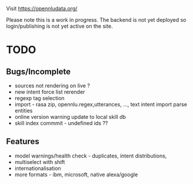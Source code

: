 Visit https://opennludata.org/ 

Please note this is a work in progress. The backend is not yet deployed so login/publishing is not yet active on the site.

# TODO

## Bugs/Incomplete
- sources not rendering on live ?
- new intent force list rerender
- regexp tag selection
- import - rasa zip, opennlu.regex,utterances, ..., text intent import parse entities
- online version warning update to local skill db
- skill index commmit - undefined ids ??

## Features
- model warnings/health check - duplicates, intent distributions, 
- multiselect with shift
- internationalisation
- more formats - ibm, microsoft, native alexa/google

